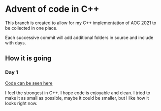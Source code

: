 # Advent of code in C++

This branch is created to allow for my C++ implementation of AOC 2021 to be collected in one place.

Each successive commit will add additional folders in source and include with days.

## How it is going

### Day 1

[Code can be seen here](https://github.com/Qsionc/advent-of-code/tree/cpp-2021/source/day_1)

I feel the strongest in C++. I hope code is enjoyable and clean. 
I tried to make it as small as possible, maybe it could be smaller, but I like how it looks right now.